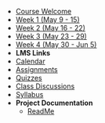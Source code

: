 - [Course Welcome](course-welcome)
- [Week 1 (May 9 - 15)](module-01)
- [Week 2 (May 16 - 22)](module-02)
- [Week 3 (May 23 - 29)](module-03)
- [Week 4 (May 30 - Jun 5)](module-04)
- **LMS Links**
- [<i class="fas fa-calendar"></i> Calendar](https://canvas.sfu.ca/courses/44038/calendar)
- [<i class="fas fa-edit"></i> Assignments](https://canvas.sfu.ca/courses/44038/assignments )
- [<i class="fas fa-check-circle"></i> Quizzes](https://canvas.sfu.ca/courses/44038/quizzes)
- [<i class="fas fa-comments"></i> Class Discussions](https://canvas.sfu.ca/courses/44038/discussion_topics)
- [<i class="fas fa-list"></i> Syllabus](https://canvas.sfu.ca/courses/44038/assignments/syllabus)
- **Project Documentation**
  - [ReadMe](https://github.com/hibbitts-design/docsify-open-course-starter-kit/blob/master/README.md)
